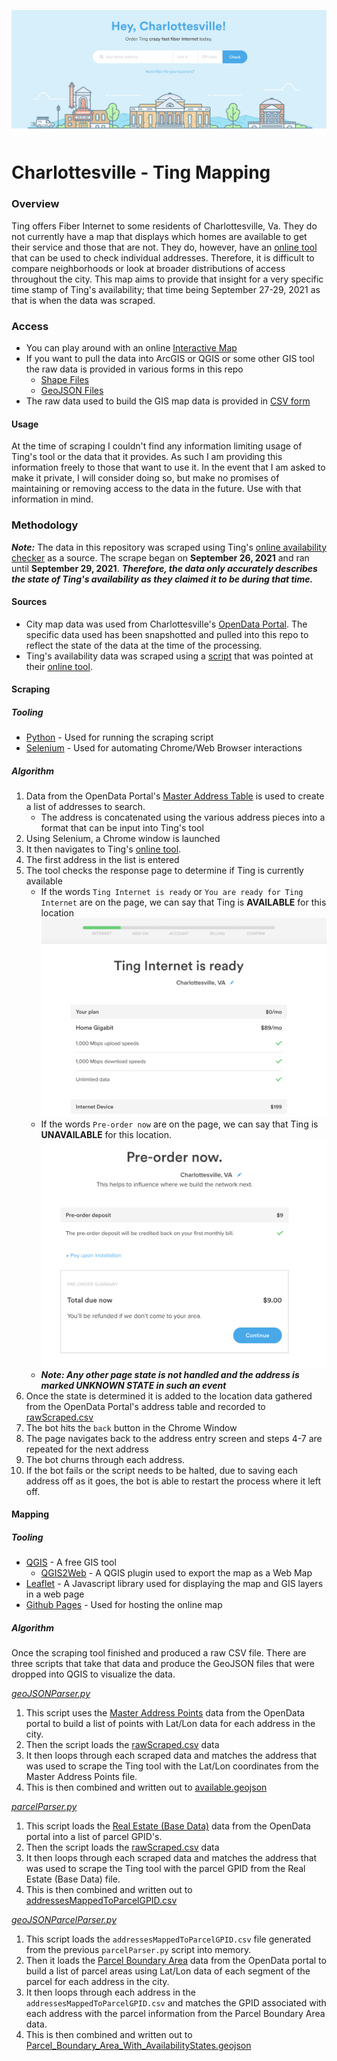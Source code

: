 ![A screenshot of the Ting address search tool for Charlottesville, Va](ReadMeImages/TingSearch.png)

# Charlottesville - Ting Mapping

### Overview
Ting offers Fiber Internet to some residents of Charlottesville, Va. They do not currently have a map that displays which homes are available to get their service and those that are not. They do, however, have an [online tool](https://ting.com/internet/town/charlottesville) that can be used to check individual addresses. Therefore, it is difficult to compare neighborhoods or look at broader distributions of access throughout the city. This map aims to provide that insight for a very specific time stamp of Ting's availability; that time being September 27-29, 2021 as that is when the data was scraped.

### Access
* You can play around with an online [Interactive Map](https://benfrye.github.io/TingMappingProject/index.html)
* If you want to pull the data into ArcGIS or QGIS or some other GIS tool the raw data is provided in various forms in this repo
	* [Shape Files](GISData/ShapeFiles)
	* [GeoJSON Files](GISData/GeoJSON)
* The raw data used to build the GIS map data is provided in [CSV form](https://github.com/benfrye/TingMappingProject/tree/main/GISData/RawCSVs)

#### Usage
At the time of scraping I couldn't find any information limiting usage of Ting's tool or the data that it provides. As such I am providing this information freely to those that want to use it. In the event that I am asked to make it private, I will consider doing so, but make no promises of maintaining or removing access to the data in the future. Use with that information in mind.

### Methodology
_**Note:**_ The data in this repository was scraped using Ting's [online availability checker](https://ting.com/internet/town/charlottesville) as a source. The scrape began on **September 26, 2021** and ran until **September 29, 2021**. _**Therefore, the data only accurately describes the state of Ting's availability as they claimed it to be during that time.**_

#### Sources
* City map data was used from Charlottesville's [OpenData Portal](https://opendata.charlottesville.org/). The specific data used has been snapshotted and pulled into this repo to reflect the state of the data at the time of the processing.
* Ting's availability data was scraped using a [script](GISData/Scripts/tingScraper.py) that was pointed at their [online tool](https://ting.com/internet/town/charlottesville).

#### Scraping
##### Tooling
* [Python](https://www.python.org/) - Used for running the scraping script
* [Selenium](https://selenium-python.readthedocs.io/) - Used for automating Chrome/Web Browser interactions

##### Algorithm
1. Data from the OpenData Portal's [Master Address Table](GISData/RawCSVs/Master_Address_Table.csv) is used to create a list of addresses to search.
	* The address is concatenated using the various address pieces into a format that can be input into Ting's tool
2. Using Selenium, a Chrome window is launched
3. It then navigates to Ting's [online tool](https://ting.com/internet/town/charlottesville). 
4. The first address in the list is entered 
5. The tool checks the response page to determine if Ting is currently available
	* If the words `Ting Internet is ready` or `You are ready for Ting Internet` are on the page, we can say that Ting is **AVAILABLE** for this location
![A screenshot of an address that has Ting Availability. The screen reads Ting Internet is ready](ReadMeImages/TingAvailable.png)
	* If the words `Pre-order now` are on the page, we can say that Ting is **UNAVAILABLE** for this location.
![A screenshot of an address that does not have Ting Availability. The screen reads Pre-order now and asks for a $9 pre-order deposit.](ReadMeImages/TingUnavailable.png)
	* _**Note: Any other page state is not handled and the address is marked UNKNOWN STATE in such an event**_
6. Once the state is determined it is added to the location data gathered from the OpenData Portal's address table and recorded to [rawScraped.csv](GISData/RawCSVs/rawScraped.csv)
7. The bot hits the `back` button in the Chrome Window
8. The page navigates back to the address entry screen and steps 4-7 are repeated for the next address
9. The bot churns through each address.
10. If the bot fails or the script needs to be halted, due to saving each address off as it goes, the bot is able to restart the process where it left off.

#### Mapping
##### Tooling
* [QGIS](https://qgis.org/en/site/) - A free GIS tool
	* [QGIS2Web](https://github.com/tomchadwin/qgis2web) - A QGIS plugin used to export the map as a Web Map
* [Leaflet](https://leafletjs.com/) - A Javascript library used for displaying the map and GIS layers in a web page
* [Github Pages](https://pages.github.com/) - Used for hosting the online map

##### Algorithm
Once the scraping tool finished and produced a raw CSV file. There are three scripts that take that data and produce the GeoJSON files that were dropped into QGIS to visualize the data.

_[geoJSONParser.py](GISData/Scripts/geoJSONParser.py)_
1. This script uses the [Master Address Points](GISData/RawCSVs/Master_Address_Points.csv) data from the OpenData portal to build a list of points with Lat/Lon data for each address in the city.
2. Then the script loads the [rawScraped.csv](GISData/RawCSVs/rawScraped.csv) data
3. It then loops through each scraped data and matches the address that was used to scrape the Ting tool with the Lat/Lon coordinates from the Master Address Points file.
4. This is then combined and written out to [available.geojson](GISData/GeoJSON/available.geojson)

_[parcelParser.py](GISData/Scripts/parcelParser.py)_
1. This script loads the [Real Estate (Base Data)](GISData/RawCSVs/Real_Estate_%28Base_Data%29.csv) data from the OpenData portal into a list of parcel GPID's.
2. Then the script loads the [rawScraped.csv](GISData/RawCSVs/rawScraped.csv) data
3. It then loops through each scraped data and matches the address that was used to scrape the Ting tool with the parcel GPID from the Real Estate (Base Data) file.
4.  This is then combined and written out to [addressesMappedToParcelGPID.csv](GISData/RawCSVs/addressesMappedToParcelGPID.csv)

_[geoJSONParcelParser.py](GISData/Scripts/geoJSONParcelParser.py)_
1. This script loads the `addressesMappedToParcelGPID.csv` file generated from the previous `parcelParser.py` script into memory.
2. Then it  loads the [Parcel Boundary Area](GISData/GeoJSON/Parcel_Boundary_Area.geojson) data from the OpenData portal to build a list of parcel areas using Lat/Lon data of each segment of the parcel for each address in the city.
4. It then loops through each address in the `addressesMappedToParcelGPID.csv` and matches the GPID associated with each address with the parcel information from the Parcel Boundary Area data.
5.  This is then combined and written out to [Parcel_Boundary_Area_With_AvailabilityStates.geojson](GISData/GeoJSON/Parcel_Boundary_Area_With_AvailabilityStates.geojson)